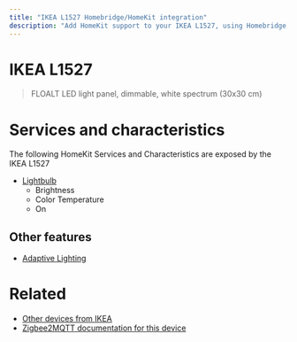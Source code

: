 ```yaml
---
title: "IKEA L1527 Homebridge/HomeKit integration"
description: "Add HomeKit support to your IKEA L1527, using Homebridge, Zigbee2MQTT and homebridge-z2m."
---
```

<!---
This file has been GENERATED using src/docgen/docgen.ts
DO NOT EDIT THIS FILE MANUALLY!
-->
# IKEA L1527
> FLOALT LED light panel, dimmable, white spectrum (30x30 cm)


# Services and characteristics
The following HomeKit Services and Characteristics are exposed by
the IKEA L1527

* [Lightbulb](../../light.md)
  * Brightness
  * Color Temperature
  * On

## Other features
* [Adaptive Lighting](../../light.md)

# Related
* [Other devices from IKEA](../index.md#ikea)
* [Zigbee2MQTT documentation for this device](https://www.zigbee2mqtt.io/devices/L1527.html)